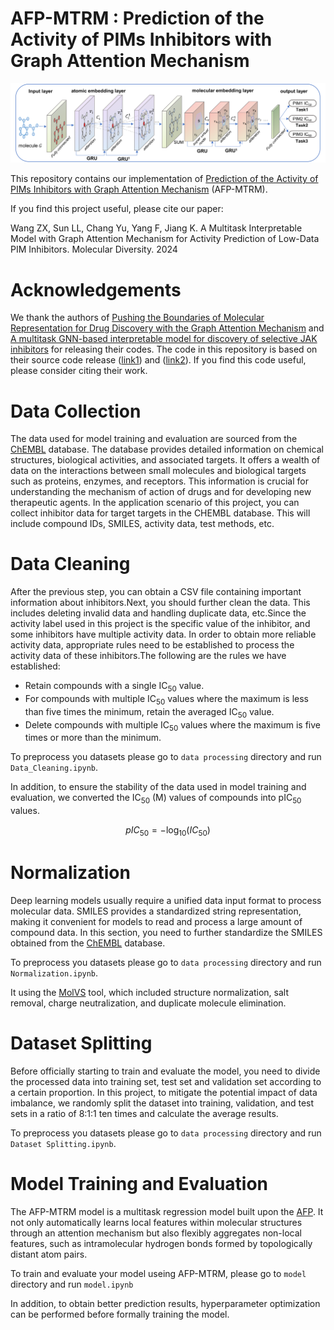 # AFP-MTRM : Prediction of the Activity of PIMs Inhibitors with Graph Attention Mechanism

![](AFP-MTRM.png)

This repository contains our implementation of [Prediction of the Activity of PIMs Inhibitors with Graph Attention Mechanism](https://doi.org/10.1007/s11030-024-11060-y) (AFP-MTRM). 

If you find this project useful, please cite our paper:

Wang ZX, Sun LL, Chang Yu, Yang F, Jiang K. A Multitask Interpretable Model with Graph Attention Mechanism for Activity Prediction of Low-Data PIM Inhibitors. Molecular Diversity. 2024

# Acknowledgements

We thank the authors of [Pushing the Boundaries of Molecular Representation for Drug Discovery with the Graph Attention Mechanism](https://doi.org/10.1021/acs.jmedchem.9b00959) and [A multitask GNN-based interpretable model for discovery of selective JAK inhibitors](https://doi.org/10.1186/s13321-022-00593-9) for releasing their codes. The code in this repository is based on their source code release ([link1](https://github.com/OpenDrugAI/AttentiveFP)) and ([link2](https://github.com/Yimeng-Wang/JAK-MTATFP)). If you find this code useful, please consider citing their work.

# Data Collection

The data used for model training and evaluation are sourced from the [ChEMBL](https://www.ebi.ac.uk/chembl/) database. The database provides detailed information on chemical structures, biological activities, and associated targets. It offers a wealth of data on the interactions between small molecules and biological targets such as proteins, enzymes, and receptors. This information is crucial for understanding the mechanism of action of drugs and for developing new therapeutic agents. In the application scenario of this project, you can collect inhibitor data for target targets in the CHEMBL database. This will include compound IDs, SMILES, activity data, test methods, etc.

# Data Cleaning

After the previous step, you can obtain a CSV file containing important information about inhibitors.Next, you should further clean the data. This includes deleting invalid data and handling duplicate data, etc.Since the activity label used in this project is the specific value of the inhibitor, and some inhibitors have multiple activity data. In order to obtain more reliable activity data, appropriate rules need to be established to process the activity data of these inhibitors.The following are the rules we have established:

- Retain compounds with a single IC<sub>50</sub> value. 
- For compounds with multiple IC<sub>50</sub> values where the maximum is less than five times the minimum, retain the averaged IC<sub>50</sub> value.
- Delete compounds with multiple IC<sub>50</sub> values where the maximum is five times or more than the minimum. 

To preprocess you datasets please go to `data processing` directory and run `Data_Cleaning.ipynb`.

In addition, to ensure the stability of the data used in model training and evaluation, we converted the IC<sub>50</sub> (M) values of compounds into pIC<sub>50</sub> values.

$$
pIC_{50}=-\log_{10}(IC_{50})
$$

# Normalization

Deep learning models usually require a unified data input format to process molecular data. SMILES provides a standardized string representation, making it convenient for models to read and process a large amount of compound data. In this section, you need to further standardize the SMILES obtained from the [ChEMBL](https://www.ebi.ac.uk/chembl/) database.

To preprocess you datasets please go to `data processing` directory and run `Normalization.ipynb`.

It using the [MolVS](https://molvs.readthedocs.io/en/latest/index.html) tool, which included structure normalization, salt removal, charge neutralization, and duplicate molecule elimination. 

# Dataset Splitting

Before officially starting to train and evaluate the model, you need to divide the processed data into training set, test set and validation set according to a certain proportion. In this project, to mitigate the potential impact of data imbalance, we randomly split the dataset into training, validation, and test sets in a ratio of 8:1:1 ten times and calculate the average results.

To preprocess you datasets please go to `data processing` directory and run `Dataset Splitting.ipynb`.

# Model Training and Evaluation

The AFP-MTRM model is a multitask regression model built upon the [AFP](https://github.com/OpenDrugAI/AttentiveFP). It not only automatically learns local features within molecular structures through an attention mechanism but also flexibly aggregates non-local features, such as intramolecular hydrogen bonds formed by topologically distant atom pairs. 

To train and evaluate your model useing AFP-MTRM, please go to `model` directory and run `model.ipynb`

In addition, to obtain better prediction results, hyperparameter optimization can be performed before formally training the model.